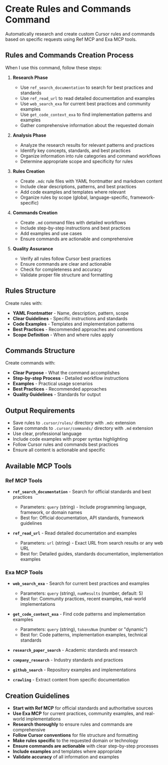# Create Rules and Commands Command

Automatically research and create custom Cursor rules and commands based on specific requests using Ref MCP and Exa MCP tools.

## Rules and Commands Creation Process

When I use this command, follow these steps:

1. **Research Phase**
   - Use `ref_search_documentation` to search for best practices and standards
   - Use `ref_read_url` to read detailed documentation and examples
   - Use `web_search_exa` for current best practices and community examples
   - Use `get_code_context_exa` to find implementation patterns and examples
   - Gather comprehensive information about the requested domain

2. **Analysis Phase**
   - Analyze the research results for relevant patterns and practices
   - Identify key concepts, standards, and best practices
   - Organize information into rule categories and command workflows
   - Determine appropriate scope and specificity for rules

3. **Rules Creation**
   - Create `.mdc` rule files with YAML frontmatter and markdown content
   - Include clear descriptions, patterns, and best practices
   - Add code examples and templates where relevant
   - Organize rules by scope (global, language-specific, framework-specific)

4. **Commands Creation**
   - Create `.md` command files with detailed workflows
   - Include step-by-step instructions and best practices
   - Add examples and use cases
   - Ensure commands are actionable and comprehensive

5. **Quality Assurance**
   - Verify all rules follow Cursor best practices
   - Ensure commands are clear and actionable
   - Check for completeness and accuracy
   - Validate proper file structure and formatting

## Rules Structure

Create rules with:
- **YAML Frontmatter** - Name, description, pattern, scope
- **Clear Guidelines** - Specific instructions and standards
- **Code Examples** - Templates and implementation patterns
- **Best Practices** - Recommended approaches and conventions
- **Scope Definition** - When and where rules apply

## Commands Structure

Create commands with:
- **Clear Purpose** - What the command accomplishes
- **Step-by-step Process** - Detailed workflow instructions
- **Examples** - Practical usage scenarios
- **Best Practices** - Recommended approaches
- **Quality Guidelines** - Standards for output

## Output Requirements

- Save rules to `.cursor/rules/` directory with `.mdc` extension
- Save commands to `.cursor/commands/` directory with `.md` extension
- Use clear, professional language
- Include code examples with proper syntax highlighting
- Follow Cursor rules and commands best practices
- Ensure all content is actionable and specific

## Available MCP Tools

### Ref MCP Tools
- **`ref_search_documentation`** - Search for official standards and best practices
  - Parameters: `query` (string) - Include programming language, framework, or domain names
  - Best for: Official documentation, API standards, framework guidelines

- **`ref_read_url`** - Read detailed documentation and examples
  - Parameters: `url` (string) - Exact URL from search results or any web URL
  - Best for: Detailed guides, standards documentation, implementation examples

### Exa MCP Tools
- **`web_search_exa`** - Search for current best practices and examples
  - Parameters: `query` (string), `numResults` (number, default: 5)
  - Best for: Community practices, recent examples, real-world implementations

- **`get_code_context_exa`** - Find code patterns and implementation examples
  - Parameters: `query` (string), `tokensNum` (number or "dynamic")
  - Best for: Code patterns, implementation examples, technical standards

- **`research_paper_search`** - Academic standards and research
- **`company_research`** - Industry standards and practices
- **`github_search`** - Repository examples and implementations
- **`crawling`** - Extract content from specific documentation

## Creation Guidelines

- **Start with Ref MCP** for official standards and authoritative sources
- **Use Exa MCP** for current practices, community examples, and real-world implementations
- **Research thoroughly** to ensure rules and commands are comprehensive
- **Follow Cursor conventions** for file structure and formatting
- **Make rules specific** to the requested domain or technology
- **Ensure commands are actionable** with clear step-by-step processes
- **Include examples** and templates where appropriate
- **Validate accuracy** of all information and examples
